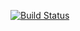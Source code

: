 [![Build Status](https://travis-ci.com/navee/navee.github.io.svg?branch=source)](https://travis-ci.com/navee/navee.github.io)
